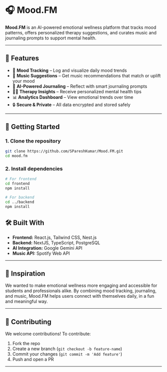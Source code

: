 # 🎧 Mood.FM

**Mood.FM** is an AI-powered emotional wellness platform that tracks mood patterns, offers personalized therapy suggestions, and curates music and journaling prompts to support mental health.

---

## 🌟 Features

- 🧠 **Mood Tracking** – Log and visualize daily mood trends  
- 🎵 **Music Suggestions** – Get music recommendations that match or uplift your mood  
- 📝 **AI-Powered Journaling** – Reflect with smart journaling prompts  
- 👩‍⚕️ **Therapy Insights** – Receive personalized mental health tips  
- 📊 **Analytics Dashboard** – View emotional trends over time  
- 🔒 **Secure & Private** – All data encrypted and stored safely  

---

## 🚀 Getting Started

### 1. Clone the repository

```bash
git clone https://github.com/SPareshKumar/Mood.FM.git
cd mood.fm
```

### 2. Install dependencies

```bash
# For frontend
cd frontend
npm install

# For backend
cd ../backend
npm install
```

## 🛠️ Built With

- **Frontend:** React.js, Tailwind CSS, Nest.js 
- **Backend:** NextJS, TypeScript, PostgreSQL  
- **AI Integration:** Google Gemini API
- **Music API:** Spotify Web API  

---

## 🧠 Inspiration

We wanted to make emotional wellness more engaging and accessible for students and professionals alike. By combining mood tracking, journaling, and music, Mood.FM helps users connect with themselves daily, in a fun and meaningful way.

---

## 🤝 Contributing

We welcome contributions! To contribute:

1. Fork the repo  
2. Create a new branch (`git checkout -b feature-name`)  
3. Commit your changes (`git commit -m 'Add feature'`)  
4. Push and open a PR  

---
